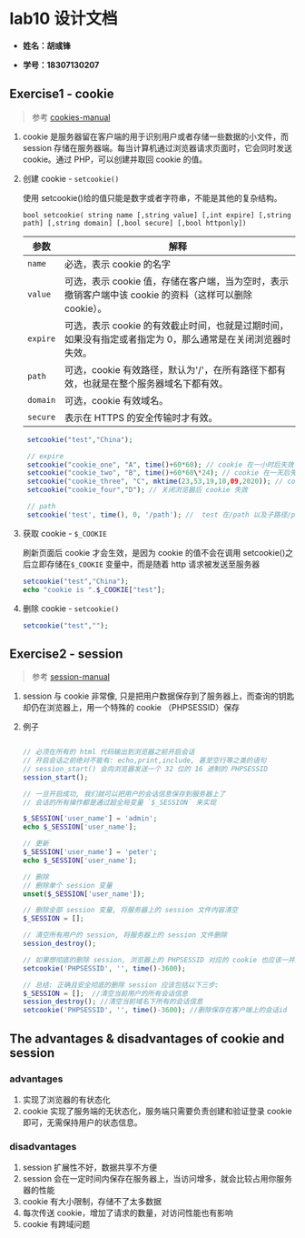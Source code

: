 # lab10 设计文档

- **姓名：胡彧锋**

- **学号：18307130207**

## Exercise1 - cookie

> 参考 [cookies-manual](https://www.php.net/manual/zh/features.cookies.php)

1. cookie 是服务器留在客户端的用于识别用户或者存储一些数据的小文件，而 session 存储在服务器端。每当计算机通过浏览器请求页面时，它会同时发送 cookie。通过 PHP，可以创建并取回 cookie 的值。

2. 创建 cookie - `setcookie()`

   使用 setcookie()给的值只能是数字或者字符串，不能是其他的复杂结构。

   `bool setcookie( string name [,string value] [,int expire] [,string path] [,string domain] [,bool secure] [,bool httponly])`

   | 参数     | 解释                                                                                                       |
   | -------- | ---------------------------------------------------------------------------------------------------------- |
   | `name`   | 必选，表示 cookie 的名字                                                                                   |
   | `value`  | 可选，表示 cookie 值，存储在客户端，当为空时，表示撤销客户端中该 cookie 的资料（这样可以删除 cookie）。    |
   | `expire` | 可选，表示 cookie 的有效截止时间，也就是过期时间，如果没有指定或者指定为 0，那么通常是在关闭浏览器时失效。 |
   | `path`   | 可选，cookie 有效路径，默认为'/'，在所有路径下都有效，也就是在整个服务器域名下都有效。                     |
   | `domain` | 可选，cookie 有效域名。                                                                                    |
   | `secure` | 表示在 HTTPS 的安全传输时才有效。                                                                          |

   ```php
    setcookie("test","China");

    // expire
    setcookie("cookie_one", "A", time()+60*60); // cookie 在一小时后失效
    setcookie("cookie_two", "B", time()+60*60\*24); // cookie 在一天后失效
    setcookie("cookie_three", "C", mktime(23,53,19,10,09,2020)); // cookie 在 2020 年 10 月 9 日 23 时 53 分 19 秒失效
    setcookie("cookie_four","D"); // 关闭浏览器后 cookie 失效

    // path
    setcookie('test', time(), 0, '/path'); //  test 在/path 以及子路径/path/abc 下都有效，但是在根目录下就读取不到 test 的 cookie 值
   ```

3. 获取 cookie - `$_COOKIE`

   刷新页面后 cookie 才会生效，是因为 cookie 的值不会在调用 setcookie()之后立即存储在`$_COOKIE` 变量中，而是随着 http 请求被发送至服务器

   ```php
   setcookie("test","China");
   echo "cookie is ".$_COOKIE["test"];
   ```

4. 删除 cookie - `setcookie()`

   ```php
   setcookie("test","");
   ```

## Exercise2 - session

> 参考 [session-manual](https://www.php.net/manual/zh/ref.session.php)

1. session 与 cookie 非常像, 只是把用户数据保存到了服务器上，而查询的钥匙却仍在浏览器上，用一个特殊的 cookie （PHPSESSID）保存
2. 例子

   ```php

   // 必须在所有的 html 代码输出到浏览器之前开启会话
   // 开启会话之前绝对不能有: echo,print,include, 甚至空行等之类的语句
   // session_start() 会向浏览器发送一个 32 位的 16 进制的 PHPSESSID
   session_start();

   // 一旦开启成功, 我们就可以把用户的会话信息保存到服务器上了
   // 会话的所有操作都是通过超全局变量 `$_SESSION` 来实现

   $_SESSION['user_name'] = 'admin';
   echo $_SESSION['user_name'];

   // 更新
   $_SESSION['user_name'] = 'peter';
   echo $_SESSION['user_name'];

   // 删除
   // 删除单个 session 变量
   unset($_SESSION['user_name']);

   // 删除全部 session 变量, 将服务器上的 session 文件内容清空
   $_SESSION = [];

   // 清空所有用户的 session, 将服务器上的 session 文件删除
   session_destroy();

   // 如果想彻底的删除 session, 浏览器上的 PHPSESSID 对应的 cookie 也应该一并删除
   setcookie('PHPSESSID', '', time()-3600);

   // 总结: 正确且安全彻底的删除 session 应该包括以下三步:
   $_SESSION = [];  //清空当前用户的所有会话信息
   session_destroy(); //清空当前域名下所有的会话信息
   setcookie('PHPSESSID', '', time()-3600); //删除保存在客户端上的会话id
   ```

## The advantages & disadvantages of cookie and session

### advantages

1. 实现了浏览器的有状态化
2. cookie 实现了服务端的无状态化，服务端只需要负责创建和验证登录 cookie 即可，无需保持用户的状态信息。

### disadvantages

1. session 扩展性不好，数据共享不方便
2. session 会在一定时间内保存在服务器上，当访问增多，就会比较占用你服务器的性能
3. cookie 有大小限制，存储不了太多数据
4. 每次传送 cookie，增加了请求的数量，对访问性能也有影响
5. cookie 有跨域问题
